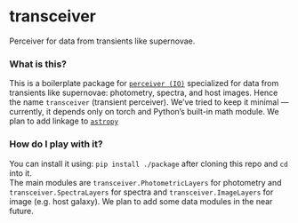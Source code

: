 # transceiver
Perceiver for data from transients like supernovae.

### What is this?
This is a boilerplate package for [`perceiver (IO)`](https://arxiv.org/abs/2107.14795) specialized for data from transients like supernovae: photometry, spectra, and host images. Hence the name `transceiver` (transient perceiver). We’ve tried to keep it minimal — currently, it depends only on torch and Python’s built-in math module. We plan to add linkage to [`astropy`](https://docs.astropy.org/en/stable/index.html)

### How do I play with it?
You can install it using: `pip install ./package` after cloning this repo and `cd` into it.  
The main modules are `transceiver.PhotometricLayers` for photometry and `transceiver.SpectraLayers` for spectra and `transceiver.ImageLayers` for image (e.g. host galaxy). We plan to add some data modules in the near future. 
